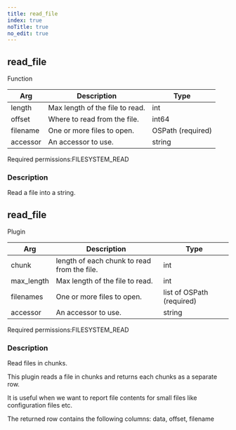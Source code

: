 ```yaml
---
title: read_file
index: true
noTitle: true
no_edit: true
---
```




<div class="vql_item"></div>


## read_file
<span class='vql_type label label-warning pull-right page-header'>Function</span>



<div class="vqlargs"></div>

Arg | Description | Type
----|-------------|-----
length|Max length of the file to read.|int
offset|Where to read from the file.|int64
filename|One or more files to open.|OSPath (required)
accessor|An accessor to use.|string

<span class="permission_list vql_type">Required permissions:</span><span class="permission_list linkcolour label label-important">FILESYSTEM_READ</span>

### Description

Read a file into a string.



<div class="vql_item"></div>


## read_file
<span class='vql_type label label-warning pull-right page-header'>Plugin</span>



<div class="vqlargs"></div>

Arg | Description | Type
----|-------------|-----
chunk|length of each chunk to read from the file.|int
max_length|Max length of the file to read.|int
filenames|One or more files to open.|list of OSPath (required)
accessor|An accessor to use.|string

<span class="permission_list vql_type">Required permissions:</span><span class="permission_list linkcolour label label-important">FILESYSTEM_READ</span>

### Description

Read files in chunks.

This plugin reads a file in chunks and returns each chunks as a separate row.

It is useful when we want to report file contents for small files like
configuration files etc.

The returned row contains the following columns: data, offset, filename


